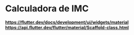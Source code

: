 # Calculadora de IMC

**https://flutter.dev/docs/development/ui/widgets/material**
**https://api.flutter.dev/flutter/material/Scaffold-class.html**